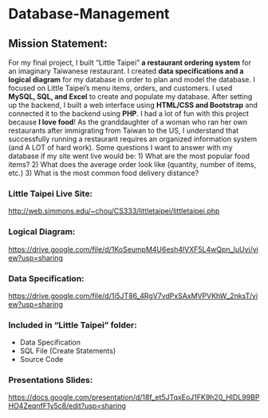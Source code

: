 # Database-Management

## Mission Statement:

For my final project, I built “Little Taipei” **a restaurant ordering system** for an imaginary Taiwanese restaurant. I created **data specifications and a logical diagram** for my database in order to plan and model the database. I focused on Little Taipei’s menu items, orders, and customers. I used **MySQL, SQL, and Excel** to create and populate my database. After setting up the backend, I built a web interface using **HTML/CSS and Bootstrap** and connected it to the backend using **PHP**. I had a lot of fun with this project because **I love food**! As the granddaughter of a woman who ran her own restaurants after immigrating from Taiwan to the US, I understand that successfully running a restaurant requires an organized information system (and A LOT of hard work). Some questions I want to answer with my database if my site went live would be: 1) What are the most popular food items? 2) What does the average order look like (quantity, number of items, etc.) 3) What is the most common food delivery distance?


### Little Taipei Live Site:
http://web.simmons.edu/~chou/CS333/littletaipei/littletaipei.php


### Logical Diagram:
https://drive.google.com/file/d/1KoSeumpM4U6esh4lVXF5L4wQpn_luUvj/view?usp=sharing 


### Data Specification:
https://drive.google.com/file/d/1i5JT86_4RgV7vdPxSAxMVPVKhW_2nksT/view?usp=sharing


### Included in “Little Taipei” folder:

- Data Specification
- SQL File (Create Statements)
- Source Code


### Presentations Slides:
https://docs.google.com/presentation/d/18f_et5JTqxEoJ1FK9h20_HIDL99BPHO4ZeqnfF1y5c8/edit?usp=sharing 

